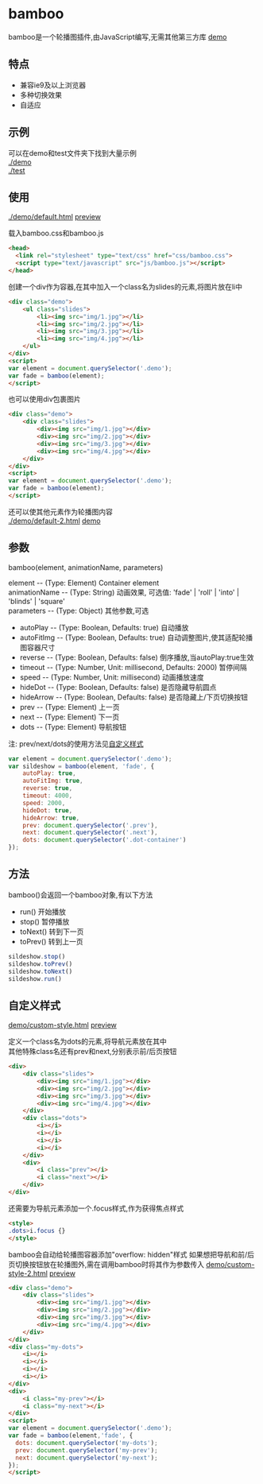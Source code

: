 # bamboo
 
bamboo是一个轮播图插件,由JavaScript编写,无需其他第三方库
[demo](http://htmlpreview.github.io/?https://github.com/Aaron-Bird/bamboo/blob/master/test/div-response.html) 

## 特点
- 兼容ie9及以上浏览器
- 多种切换效果
- 自适应

## 示例
可以在demo和test文件夹下找到大量示例  
[./demo](/demo)  
[./test](/test)  

## 使用

[./demo/default.html](/demo/default.html) [preview](http://htmlpreview.github.io/?https://github.com/Aaron-Bird/bamboo/blob/master/demo/default.html)  

载入bamboo.css和bamboo.js
```HTML
<head>
  <link rel="stylesheet" type="text/css" href="css/bamboo.css">
  <script type="text/javascript" src="js/bamboo.js"></script>
</head>
```
创建一个div作为容器,在其中加入一个class名为slides的元素,将图片放在li中  
```HTML
<div class="demo">
    <ul class="slides">
        <li><img src="img/1.jpg"></li>
        <li><img src="img/2.jpg"></li>
        <li><img src="img/3.jpg"></li>
        <li><img src="img/4.jpg"></li>
    </ul> 
</div>  
<script>
var element = document.querySelector('.demo');
var fade = bamboo(element);
</script>
```
也可以使用div包裹图片
```HTML
<div class="demo">
    <div class="slides">
        <div><img src="img/1.jpg"></div>
        <div><img src="img/2.jpg"></div>
        <div><img src="img/3.jpg"></div>
        <div><img src="img/4.jpg"></div>
    </div> 
</div>  
<script>
var element = document.querySelector('.demo');
var fade = bamboo(element);
</script>
```

还可以使其他元素作为轮播图内容   
[./demo/default-2.html](/demo/default-2.html)  [demo](http://htmlpreview.github.io/?https://github.com/Aaron-Bird/bamboo/blob/master/demo/default-2.html)

## 参数
bamboo(element, animationName, parameters)

element -- (Type: Element) Container element  
animationName -- (Type: String) 动画效果, 可选值: 'fade' | 'roll' | 'into' | 'blinds' | 'square'  
parameters -- (Type: Object) 其他参数,可选
- autoPlay -- (Type: Boolean, Defaults: true) 自动播放
- autoFitImg -- (Type: Boolean, Defaults: true) 自动调整图片,使其适配轮播图容器尺寸
- reverse -- (Type: Boolean, Defaults: false) 倒序播放,当autoPlay:true生效
- timeout -- (Type: Number, Unit: millisecond, Defaults: 2000) 暂停间隔
- speed -- (Type: Number, Unit: millisecond) 动画播放速度
- hideDot -- (Type: Boolean, Defaults: false) 是否隐藏导航圆点
- hideArrow -- (Type: Boolean, Defaults: false) 是否隐藏上/下页切换按钮
- prev -- (Type: Element) 上一页
- next -- (Type: Element) 下一页
- dots -- (Type: Element) 导航按钮

注: prev/next/dots的使用方法见[自定义样式](#自定义样式)
```javascript
var element = document.querySelector('.demo');
var sildeshow = bamboo(element, 'fade', {
    autoPlay: true,
    autoFitImg: true,
    reverse: true,
    timeout: 4000,
    speed: 2000,
    hideDot: true,
    hideArrow: true,
    prev: document.querySelector('.prev'),
    next: document.querySelector('.next'),
    dots: document.querySelector('.dot-container')
});
```
## 方法
bamboo()会返回一个bamboo对象,有以下方法
- run() 开始播放
- stop() 暂停播放
- toNext() 转到下一页
- toPrev() 转到上一页

```javascript
sildeshow.stop()
sildeshow.toPrev()
sildeshow.toNext()
sildeshow.run()
```
## 自定义样式
[demo/custom-style.html](/demo/custom-style.html) [preview](http://htmlpreview.github.io/?https://github.com/Aaron-Bird/bamboo/blob/master/demo/custom-style.html)  

定义一个class名为dots的元素,将导航元素放在其中  
其他特殊class名还有prev和next,分别表示前/后页按钮  
```html
<div>
    <div class="slides">
        <div><img src="img/1.jpg"></div>
        <div><img src="img/2.jpg"></div>
        <div><img src="img/3.jpg"></div>
        <div><img src="img/4.jpg"></div>
    </div> 
    <div class="dots">
        <i></i>
        <i></i>
        <i></i>
        <i></i>
    </div>
    <div>
        <i class="prev"></i>
        <i class="next"></i>
    </div>
</div> 
```
还需要为导航元素添加一个.focus样式,作为获得焦点样式
```HTML
<style>
.dots>i.focus {}
</style>
```

bamboo会自动给轮播图容器添加"overflow: hidden"样式
如果想把导航和前/后页切换按钮放在轮播图外,需在调用bamboo时将其作为参数传入
[demo/custom-style-2.html](/demo/custom-style-2.html) [preview](http://htmlpreview.github.io/?https://github.com/Aaron-Bird/bamboo/blob/master/demo/custom-style-2.html)
```html
<div class="demo"> 
    <div class="slides">
        <div><img src="img/1.jpg"></div>
        <div><img src="img/2.jpg"></div>
        <div><img src="img/3.jpg"></div>
        <div><img src="img/4.jpg"></div>
    </div> 
</div> 
<div class="my-dots">
    <i></i>
    <i></i>
    <i></i>
    <i></i>
</div>
<div>
    <i class="my-prev"></i>
    <i class="my-next"></i>
</div>
<script>
var element = document.querySelector('.demo');
var fade = bamboo(element,'fade', {
  dots: document.querySelector('my-dots');
  prev: document.querySelector('my-prev');
  next: document.querySelector('my-next');
});
</script>
```
